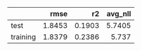 |          |   rmse |     r2 |   avg_nll |
|:---------|-------:|-------:|----------:|
| test     | 1.8453 | 0.1903 |    5.7405 |
| training | 1.8379 | 0.2386 |    5.737  |